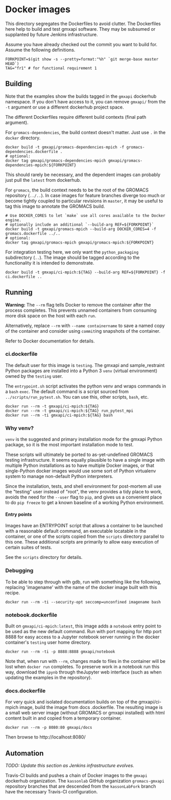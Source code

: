 # Docker images

This directory segregates the Dockerfiles to avoid clutter. The Dockerfiles
here help to build and test gmxapi software. They may be subsumed or supplanted
by future Jenkins infrastructure.

Assume you have already checked out the commit you want to build for.
Assume the following definitions.

    FORKPOINT=$(git show -s --pretty=format:"%h" `git merge-base master HEAD`)
    TAG="fr1" # for functional requirement 1

## Building

Note that the examples show the builds tagged in the `gmxapi` dockerhub namespace.
If you don't have access to it, you can remove `gmxapi/` from the `-t` argument or use
a different dockerhub project space.

The different Dockerfiles require different build contexts (final path argument).

For `gromacs-dependencies`, the build context doesn't matter. Just use `.` in the
`docker` directory.

    docker build -t gmxapi/gromacs-dependencies-mpich -f gromacs-dependencies.dockerfile .
    # optional:
    docker tag gmxapi/gromacs-dependencies-mpich gmxapi/gromacs-dependencies-mpich:${FORKPOINT}

This should rarely be necessary, and the dependent images can probably just pull the `latest`
from dockerhub.

For `gromacs`, the build context needs to be the root of the GROMACS repository (`../..`).
In case images for feature branches diverge too much or become tightly coupled to particular revisions in `master`,
it may be useful to tag this image to annotate the GROMACS build.

    # Use DOCKER_CORES to let `make` use all cores available to the Docker engine.
    # optionally include an additional `--build-arg REF=${FORKPOINT}`
    docker build -t gmxapi/gromacs-mpich --build-arg DOCKER_CORES=4 -f gromacs.dockerfile ../..
    # optional:
    docker tag gmxapi/gromacs-mpich gmxapi/gromacs-mpich:${FORKPOINT}

For integration testing here, we only want the `python_packaging` subdirectory (`..`).
The image should be tagged according to the functionality it is intended to demonstrate.

    docker build -t gmxapi/ci-mpich:${TAG} --build-arg REF=${FORKPOINT} -f ci.dockerfile ..

## Running

**Warning:** The `--rm` flag tells Docker to remove the container after the
process completes. This prevents unnamed containers from consuming more disk
space on the host with each `run`.

Alternatively, replace `--rm` with `--name containername` to save a named copy
of the container and consider using `commit`ing snapshots of the container.

Refer to Docker documentation for details.

### ci.dockerfile

The default user for this image is `testing`. The gmxapi and sample_restraint
Python packages are installed into a Python 3 `venv` (virtual environment) owned
by the `testing` user.

The `entrypoint.sh` script activates the python venv and wraps commands in a `bash` `exec`.
The default command is a script sourced from `../scripts/run_pytest.sh`. You can use this,
other scripts, `bash`, etc.

    docker run --rm -t gmxapi/ci-mpich:${TAG}
    docker run --rm -t gmxapi/ci-mpich:${TAG} run_pytest_mpi
    docker run --rm -ti gmxapi/ci-mpich:${TAG} bash

### Why venv?

`venv` is the suggested and primary installation mode for the gmxapi Python package,
so it is the most important installation mode to test.

These scripts will ultimately be ported to as-yet-undefined GROMACS testing
infrastructure.
It seems equally plausible to have a single image with multiple Python installations
as to have multiple Docker images, or that single-Python docker images would use
some sort of Python virtualenv system to manage non-default Python interpreters.

Since the installation, tests, and shell environment for post-mortem all use the
"testing" user instead of "root", the venv provides a tidy place to work, avoids
the need for the `--user` flag to `pip`, and gives us a convenient place to do
`pip freeze` to get a known baseline of a working Python environment.

#### Entry points

Images have an ENTRYPOINT script that allows
a container to be launched with a reasonable default command, an executable
locatable in the container, or one of the scripts copied from the `scripts`
directory parallel to this one. These additional scripts are primarily to
allow easy execution of certain suites of tests.

See the `scripts` directory for details.

### Debugging

To be able to step through with gdb, run with something like the following, replacing
'imagename' with the name of the docker image built with this recipe.

    docker run --rm -ti --security-opt seccomp=unconfined imagename bash

### notebook.dockerfile

Built on `gmxapi/ci-mpich:latest`, this image adds a `notebook` entry point to
be used as the new default command. Run with port mapping for http port 8888 for
easy access to a Jupyter notebook server running in the docker container's
`testing` user home directory.

    docker run --rm -ti -p 8888:8888 gmxapi/notebook

Note that, when run with `--rm`, changes made to files in the container will be
lost when `docker run` completes.
To preserve work in a notebook run this way,
download the `ipynb` through theJupyter web interface
(such as when updating the examples in the repository).

### docs.dockerfile

For very quick and isolated documentation builds on top of the gmxapi/ci-mpich 
image, build the image from docs .dockerfile.
The resulting image is a small web server image (without GROMACS or gmxapi installed) 
with html content built in and copied from a temporary container.

    docker run --rm -p 8080:80 gmxapi/docs

Then browse to http://localhost:8080/

## Automation

*TODO: Update this section as Jenkins infrastructure evolves.*

Travis-CI builds and pushes a chain of Docker images to the `gmxapi` dockerhub organization.
The `kassonlab` GitHub organization `gromacs-gmxapi` repository branches that are descended from the `kassonLabFork`
branch have the necessary Travis-CI configuration.
